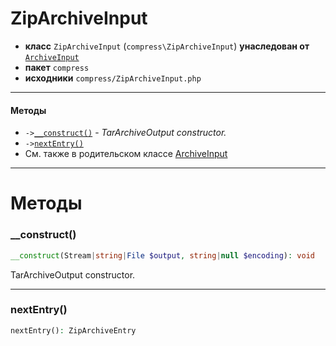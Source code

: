 # ZipArchiveInput

- **класс** `ZipArchiveInput` (`compress\ZipArchiveInput`) **унаследован от** [`ArchiveInput`](https://github.com/jphp-compiler/jphp/blob/master/exts/jphp-compress-ext/api-docs/classes/compress/ArchiveInput.ru.md)
- **пакет** `compress`
- **исходники** `compress/ZipArchiveInput.php`

---

#### Методы

- `->`[`__construct()`](#method-__construct) - _TarArchiveOutput constructor._
- `->`[`nextEntry()`](#method-nextentry)
- См. также в родительском классе [ArchiveInput](https://github.com/jphp-compiler/jphp/blob/master/exts/jphp-compress-ext/api-docs/classes/compress/ArchiveInput.ru.md)

---
# Методы

<a name="method-__construct"></a>

### __construct()
```php
__construct(Stream|string|File $output, string|null $encoding): void
```
TarArchiveOutput constructor.

---

<a name="method-nextentry"></a>

### nextEntry()
```php
nextEntry(): ZipArchiveEntry
```